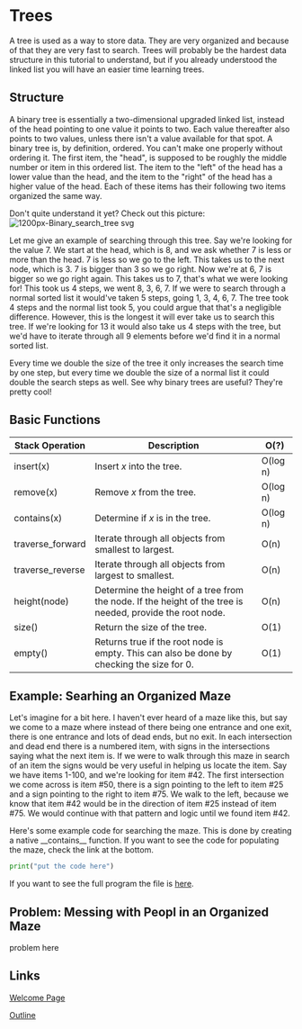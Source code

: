 # Trees
A tree is used as a way to store data. They are very organized and because of that they are very fast to search. Trees will probably be the hardest data structure in this tutorial to understand, but if you already understood the linked list you will have an easier time learning trees.

## Structure
A binary tree is essentially a two-dimensional upgraded linked list, instead of the head pointing to one value it points to two. Each value thereafter also points to two values, unless there isn't a value available for that spot. A binary tree is, by definition, ordered. You can't make one properly without ordering it. The first item, the "head", is supposed to be roughly the middle number or item in this ordered list. The item to the "left" of the head has a lower value than the head, and the item to the "right" of the head has a higher value of the head. Each of these items has their following two items organized the same way.

Don't quite understand it yet? Check out this picture:
![1200px-Binary_search_tree svg](https://user-images.githubusercontent.com/97632407/178615031-1070645a-68d6-46e3-9543-7463422526be.png)

Let me give an example of searching through this tree. Say we're looking for the value 7. We start at the head, which is 8, and we ask whether 7 is less or more than the head. 7 is less so we go to the left. This takes us to the next node, which is 3. 7 is bigger than 3 so we go right. Now we're at 6, 7 is bigger so we go right again. This takes us to 7, that's what we were looking for! This took us 4 steps, we went 8, 3, 6, 7. If we were to search through a normal sorted list it would've taken 5 steps, going 1, 3, 4, 6, 7. The tree took 4 steps and the normal list took 5, you could argue that that's a negligible difference. However, this is the longest it will ever take us to search this tree. If we're looking for 13 it would also take us 4 steps with the tree, but we'd have to iterate through all 9 elements before we'd find it in a normal sorted list.

Every time we double the size of the tree it only increases the search time by one step, but every time we double the size of a normal list it could double the search steps as well. See why binary trees are useful? They're pretty cool!

## Basic Functions
| Stack Operation | Description | O(?) |
| --- | --- | --- |
| insert(x) | Insert _x_ into the tree. | O(log n) |
| remove(x) | Remove _x_ from the tree. | O(log n) |
| contains(x) | Determine if _x_ is in the tree. | O(log n) |
| traverse_forward | Iterate through all objects from smallest to largest. | O(n) |
| traverse_reverse | Iterate through all objects from largest to smallest. | O(n) |
| height(node) | Determine the height of a tree from the node. If the height of the tree is needed, provide the root node. | O(n) |
| size() | Return the size of the tree. | O(1) |
| empty() | Returns true if the root node is empty. This can also be done by checking the size for 0. | O(1) |

## Example: Searhing an Organized Maze
Let's imagine for a bit here. I haven't ever heard of a maze like this, but say we come to a maze where instead of there being one entrance and one exit, there is one entrance and lots of dead ends, but no exit. In each intersection and dead end there is a numbered item, with signs in the intersections saying what the next item is. If we were to walk through this maze in search of an item the signs would be very useful in helping us locate the item. Say we have items 1-100, and we're looking for item #42. The first intersection we come across is item #50, there is a sign pointing to the left to item #25 and a sign pointing to the right to item #75. We walk to the left, because we know that item #42 would be in the direction of item #25 instead of item #75. We would continue with that pattern and logic until we found item #42.

Here's some example code for searching the maze. This is done by creating a native \_\_contains\_\_ function. If you want to see the code for populating the maze, check the link at the bottom.
```python
print("put the code here")
```

If you want to see the full program the file is [here](trees_example.py).

## Problem: Messing with Peopl in an Organized Maze
problem here

## Links
[Welcome Page](0-welcome.md)

[Outline](outline.md)
